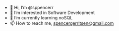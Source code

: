 - 👋 Hi, I’m @sppencerr
- 👀 I’m interested in Software Development 
- 🌱 I’m currently learning noSQL
- 📫 How to reach me, spencergerritsen@gmail.com

<!---
sppencerr/sppencerr is a ✨ special ✨ repository because its `README.md` (this file) appears on your GitHub profile.
You can click the Preview link to take a look at your changes.
--->
